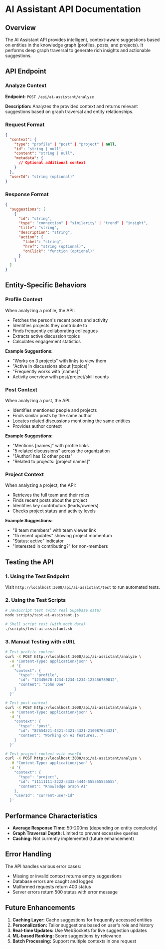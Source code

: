 # AI Assistant API Documentation

## Overview

The AI Assistant API provides intelligent, context-aware suggestions based on entities in the knowledge graph (profiles, posts, and projects). It performs deep graph traversal to generate rich insights and actionable suggestions.

## API Endpoint

### Analyze Context

**Endpoint:** `POST /api/ai-assistant/analyze`

**Description:** Analyzes the provided context and returns relevant suggestions based on graph traversal and entity relationships.

### Request Format

```json
{
  "context": {
    "type": "profile" | "post" | "project" | null,
    "id": "string | null",
    "content": "string | null",
    "metadata": {
      // Optional additional context
    }
  },
  "userId": "string (optional)"
}
```

### Response Format

```json
{
  "suggestions": [
    {
      "id": "string",
      "type": "connection" | "similarity" | "trend" | "insight",
      "title": "string",
      "description": "string",
      "action": {
        "label": "string",
        "href": "string (optional)",
        "onClick": "function (optional)"
      }
    }
  ]
}
```

## Entity-Specific Behaviors

### Profile Context

When analyzing a profile, the API:
- Fetches the person's recent posts and activity
- Identifies projects they contribute to
- Finds frequently collaborating colleagues
- Extracts active discussion topics
- Calculates engagement statistics

**Example Suggestions:**
- "Works on 3 projects" with links to view them
- "Active in discussions about [topics]"
- "Frequently works with [names]"
- Activity overview with post/project/skill counts

### Post Context

When analyzing a post, the API:
- Identifies mentioned people and projects
- Finds similar posts by the same author
- Locates related discussions mentioning the same entities
- Provides author context

**Example Suggestions:**
- "Mentions [names]" with profile links
- "5 related discussions" across the organization
- "[Author] has 12 other posts"
- "Related to projects: [project names]"

### Project Context

When analyzing a project, the API:
- Retrieves the full team and their roles
- Finds recent posts about the project
- Identifies key contributors (leads/owners)
- Checks project status and activity levels

**Example Suggestions:**
- "8 team members" with team viewer link
- "15 recent updates" showing project momentum
- "Status: active" indicator
- "Interested in contributing?" for non-members

## Testing the API

### 1. Using the Test Endpoint

Visit `http://localhost:3000/api/ai-assistant/test` to run automated tests.

### 2. Using the Test Scripts

```bash
# JavaScript test (with real Supabase data)
node scripts/test-ai-assistant.js

# Shell script test (with mock data)
./scripts/test-ai-assistant.sh
```

### 3. Manual Testing with cURL

```bash
# Test profile context
curl -X POST http://localhost:3000/api/ai-assistant/analyze \
  -H "Content-Type: application/json" \
  -d '{
    "context": {
      "type": "profile",
      "id": "12345678-1234-1234-1234-123456789012",
      "content": "John Doe"
    }
  }'

# Test post context
curl -X POST http://localhost:3000/api/ai-assistant/analyze \
  -H "Content-Type: application/json" \
  -d '{
    "context": {
      "type": "post",
      "id": "87654321-4321-4321-4321-210987654321",
      "content": "Working on AI features..."
    }
  }'

# Test project context with userId
curl -X POST http://localhost:3000/api/ai-assistant/analyze \
  -H "Content-Type: application/json" \
  -d '{
    "context": {
      "type": "project",
      "id": "11111111-2222-3333-4444-555555555555",
      "content": "Knowledge Graph AI"
    },
    "userId": "current-user-id"
  }'
```

## Performance Characteristics

- **Average Response Time:** 50-200ms (depending on entity complexity)
- **Graph Traversal Depth:** Limited to prevent excessive queries
- **Caching:** Not currently implemented (future enhancement)

## Error Handling

The API handles various error cases:
- Missing or invalid context returns empty suggestions
- Database errors are caught and logged
- Malformed requests return 400 status
- Server errors return 500 status with error message

## Future Enhancements

1. **Caching Layer:** Cache suggestions for frequently accessed entities
2. **Personalization:** Tailor suggestions based on user's role and history
3. **Real-time Updates:** Use WebSockets for live suggestion updates
4. **ML-based Ranking:** Score suggestions by relevance
5. **Batch Processing:** Support multiple contexts in one request